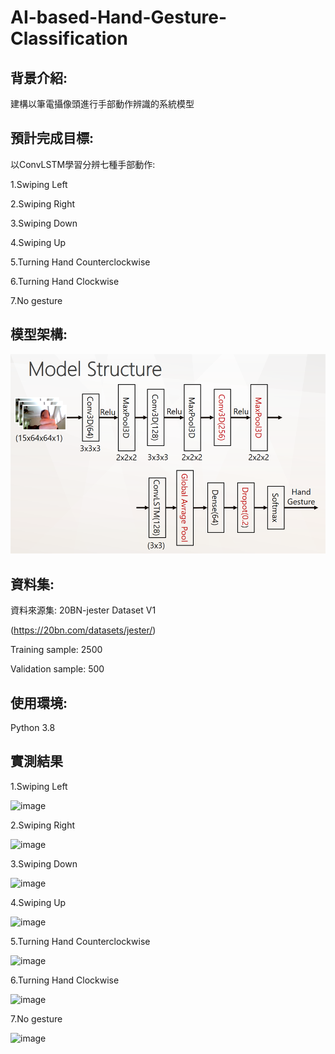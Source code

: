 # AI-based-Hand-Gesture-Classification
## 背景介紹:
建構以筆電攝像頭進行手部動作辨識的系統模型

## 預計完成目標:

以ConvLSTM學習分辨七種手部動作:

1.Swiping Left

2.Swiping Right

3.Swiping Down

4.Swiping Up

5.Turning Hand Counterclockwise

6.Turning Hand Clockwise

7.No gesture

## 模型架構:

![image](https://github.com/tddwso/AI-based-Hand-Gesture-Classification/blob/main/model.PNG)

## 資料集:
資料來源集: 20BN-jester Dataset V1 

(https://20bn.com/datasets/jester/)

Training sample: 2500 

Validation sample: 500 

## 使用環境:
Python 3.8
 
## 實測結果

1.Swiping Left

![image](https://github.com/tddwso/AI-based-Hand-Gesture-Classification/blob/main/Swiping%20Left.gif)

2.Swiping Right

![image](https://github.com/tddwso/AI-based-Hand-Gesture-Classification/blob/main/Swiping%20Right.gif)

3.Swiping Down

![image](https://github.com/tddwso/AI-based-Hand-Gesture-Classification/blob/main/Swiping%20Down.gif)

4.Swiping Up

![image](https://github.com/tddwso/AI-based-Hand-Gesture-Classification/blob/main/Swiping%20Up.gif)

5.Turning Hand Counterclockwise

![image](https://github.com/tddwso/AI-based-Hand-Gesture-Classification/blob/main/Turning%20Hand%20Counterclockwise.gif)

6.Turning Hand Clockwise

![image](https://github.com/tddwso/AI-based-Hand-Gesture-Classification/blob/main/Turning%20Hand%20Clockwise.gif)

7.No gesture

![image](https://github.com/tddwso/AI-based-Hand-Gesture-Classification/blob/main/no%20gesture.gif)
